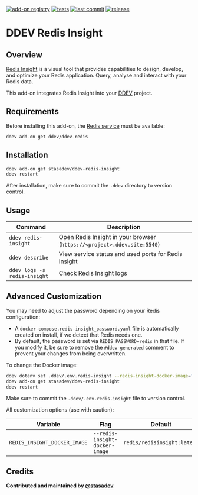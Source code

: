 [![add-on registry](https://img.shields.io/badge/DDEV-Add--on_Registry-blue)](https://addons.ddev.com)
[![tests](https://github.com/stasadev/ddev-redis-insight/actions/workflows/tests.yml/badge.svg?branch=main)](https://github.com/stasadev/ddev-redis-insight/actions/workflows/tests.yml?query=branch%3Amain)
[![last commit](https://img.shields.io/github/last-commit/stasadev/ddev-redis-insight)](https://github.com/stasadev/ddev-redis-insight/commits)
[![release](https://img.shields.io/github/v/release/stasadev/ddev-redis-insight)](https://github.com/stasadev/ddev-redis-insight/releases/latest)

# DDEV Redis Insight

## Overview

[Redis Insight](https://redis.io/insight/) is a visual tool that provides capabilities to design, develop, and optimize your Redis application. Query, analyse and interact with your Redis data.

This add-on integrates Redis Insight into your [DDEV](https://ddev.com/) project.

## Requirements

Before installing this add-on, the [Redis service](https://github.com/ddev/ddev-redis) must be available:

```bash
ddev add-on get ddev/ddev-redis
```

## Installation

```bash
ddev add-on get stasadev/ddev-redis-insight
ddev restart
```

After installation, make sure to commit the `.ddev` directory to version control.

## Usage

| Command | Description |
| ------- | ----------- |
| `ddev redis-insight` | Open Redis Insight in your browser (`https://<project>.ddev.site:5540`) |
| `ddev describe` | View service status and used ports for Redis Insight |
| `ddev logs -s redis-insight` | Check Redis Insight logs |

## Advanced Customization

You may need to adjust the password depending on your Redis configuration:

* A `docker-compose.redis-insight_password.yaml` file is automatically created on install, if we detect that Redis needs one.
* By default, the password is set via `REDIS_PASSWORD=redis` in that file. If you modify it, be sure to remove the `#ddev-generated` comment to prevent your changes from being overwritten.

To change the Docker image:

```bash
ddev dotenv set .ddev/.env.redis-insight --redis-insight-docker-image="redis/redisinsight:latest"
ddev add-on get stasadev/ddev-redis-insight
ddev restart
```

Make sure to commit the `.ddev/.env.redis-insight` file to version control.

All customization options (use with caution):

| Variable | Flag | Default |
| -------- | ---- | ------- |
| `REDIS_INSIGHT_DOCKER_IMAGE` | `--redis-insight-docker-image` | `redis/redisinsight:latest` |

## Credits

**Contributed and maintained by [@stasadev](https://github.com/stasadev)**
